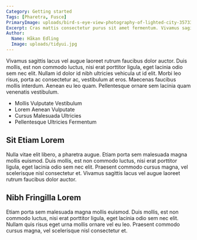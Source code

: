 ```yaml
---
Category: Getting started
Tags: [Pharetra, Fusce]
PrimaryImage: uploads/bird-s-eye-view-photography-of-lighted-city-3573383.jpg
Excerpt: Cras mattis consectetur purus sit amet fermentum. Vivamus sagittis lacus vel augue laoreet rutrum faucibus dolor auctor. Cras justo odio, dapibus ac facilisis in, egestas eget quam.
Author:
  Name: Håkan Edling
  Image: uploads/tidyui.jpg
---
```

Vivamus sagittis lacus vel augue laoreet rutrum faucibus dolor auctor. Duis mollis, est non commodo luctus, nisi erat porttitor ligula, eget lacinia odio sem nec elit. Nullam id dolor id nibh ultricies vehicula ut id elit. Morbi leo risus, porta ac consectetur ac, vestibulum at eros. Maecenas faucibus mollis interdum. Aenean eu leo quam. Pellentesque ornare sem lacinia quam venenatis vestibulum.

* Mollis Vulputate Vestibulum
* Lorem Aenean Vulputate
* Cursus Malesuada Ultricies
* Pellentesque Ultricies Fermentum

## Sit Etiam Lorem

Nulla vitae elit libero, a pharetra augue. Etiam porta sem malesuada magna mollis euismod. Duis mollis, est non commodo luctus, nisi erat porttitor ligula, eget lacinia odio sem nec elit. Praesent commodo cursus magna, vel scelerisque nisl consectetur et. Vivamus sagittis lacus vel augue laoreet rutrum faucibus dolor auctor.

## Nibh Fringilla Lorem

Etiam porta sem malesuada magna mollis euismod. Duis mollis, est non commodo luctus, nisi erat porttitor ligula, eget lacinia odio sem nec elit. Nullam quis risus eget urna mollis ornare vel eu leo. Praesent commodo cursus magna, vel scelerisque nisl consectetur et.